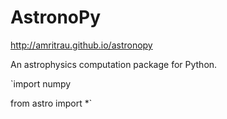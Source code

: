 AstronoPy
=========
http://amritrau.github.io/astronopy

An astrophysics computation package for Python.

`import numpy     

from astro import *`

